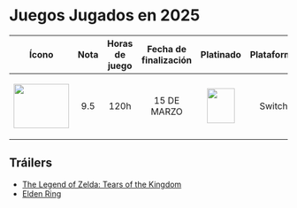 # Juegos Jugados en 2025

| Ícono | Nota | Horas de juego | Fecha de finalización | Platinado | Plataforma |
|-------|------|----------------|-----------------------|-----------|------------|
| <p align="center"><img src="https://github.com/user-attachments/assets/b7df38d0-0aac-4d25-9fff-87dbbb7cef4f" width="100" height="80"></p> | <p align="center">9.5</p> | <p align="center">120h</p> | <p align="center">15 DE MARZO</p> | <p align="center"><img src="https://github.com/user-attachments/assets/ef0e0ba5-ae9b-4272-b463-2420de5e3765" width="50" height="63"></p> | <p align="center">Switch</p> |

## Tráilers
- [The Legend of Zelda: Tears of the Kingdom](https://youtube.com/link-al-trailer-zelda)
- [Elden Ring](https://youtube.com/link-al-trailer-eldenring)

